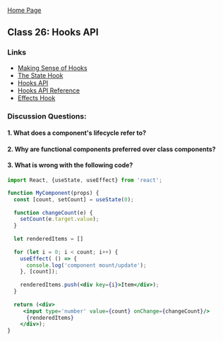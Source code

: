 [Home Page](https://sueduclos.github.io/reading-notes/)

## Class 26: Hooks API

### Links

- [Making Sense of Hooks](https://medium.com/@dan_abramov/making-sense-of-react-hooks-fdbde8803889) 
- [The State Hook](https://reactjs.org/docs/hooks-state.html)  
- [Hooks API](https://reactjs.org/docs/hooks-overview.html)    
- [Hooks API Reference](https://reactjs.org/docs/hooks-reference.html) 
- [Effects Hook](https://reactjs.org/docs/hooks-effect.html)   
                                              

### Discussion Questions:

#### 1. What does a component's lifecycle refer to? 

#### 2. Why are functional components preferred over class components? 

#### 3. What is wrong with the following code? 

   ```jsx
   import React, {useState, useEffect} from 'react'; 
   
   function MyComponent(props) {
     const [count, setCount] = useState(0); 
     
     function changeCount(e) {
       setCount(e.target.value); 
     }
     
     let renderedItems = []
     
     for (let i = 0; i < count; i++) {
       useEffect( () => {
         console.log('component mount/update'); 
       }, [count]); 
       
       renderedItems.push(<div key={i}>Item</div>); 
     }
     
     return (<div>
       	<input type='number' value={count} onChange={changeCount}/>
         {renderedItems}
       </div>);
   }
   ```
